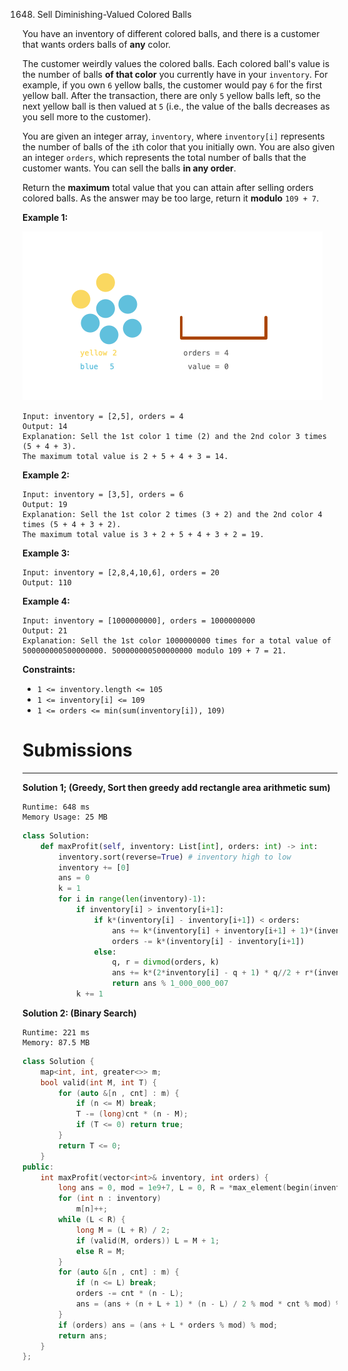 1648. Sell Diminishing-Valued Colored Balls

You have an inventory of different colored balls, and there is a customer that wants orders balls of **any** color.

The customer weirdly values the colored balls. Each colored ball's value is the number of balls **of that color** you currently have in your `inventory`. For example, if you own `6` yellow balls, the customer would pay `6` for the first yellow ball. After the transaction, there are only `5` yellow balls left, so the next yellow ball is then valued at `5` (i.e., the value of the balls decreases as you sell more to the customer).

You are given an integer array, `inventory`, where `inventory[i]` represents the number of balls of the `i`th color that you initially own. You are also given an integer `orders`, which represents the total number of balls that the customer wants. You can sell the balls **in any order**.

Return the **maximum** total value that you can attain after selling orders colored balls. As the answer may be too large, return it **modulo** `109 + 7`.

 

**Example 1:**

![j1648_j.gif](img/j1648_j.gif)
```
Input: inventory = [2,5], orders = 4
Output: 14
Explanation: Sell the 1st color 1 time (2) and the 2nd color 3 times (5 + 4 + 3).
The maximum total value is 2 + 5 + 4 + 3 = 14.
```

**Example 2:**
```
Input: inventory = [3,5], orders = 6
Output: 19
Explanation: Sell the 1st color 2 times (3 + 2) and the 2nd color 4 times (5 + 4 + 3 + 2).
The maximum total value is 3 + 2 + 5 + 4 + 3 + 2 = 19.
```

**Example 3:**
```
Input: inventory = [2,8,4,10,6], orders = 20
Output: 110
```

**Example 4:**
```
Input: inventory = [1000000000], orders = 1000000000
Output: 21
Explanation: Sell the 1st color 1000000000 times for a total value of 500000000500000000. 500000000500000000 modulo 109 + 7 = 21.
```

**Constraints:**

* `1 <= inventory.length <= 105`
* `1 <= inventory[i] <= 109`
* `1 <= orders <= min(sum(inventory[i]), 109)`

# Submissions
---
**Solution 1; (Greedy, Sort then greedy add rectangle area arithmetic sum)**
```
Runtime: 648 ms
Memory Usage: 25 MB
```
```python
class Solution:
    def maxProfit(self, inventory: List[int], orders: int) -> int:
        inventory.sort(reverse=True) # inventory high to low 
        inventory += [0]
        ans = 0
        k = 1
        for i in range(len(inventory)-1): 
            if inventory[i] > inventory[i+1]: 
                if k*(inventory[i] - inventory[i+1]) < orders: 
                    ans += k*(inventory[i] + inventory[i+1] + 1)*(inventory[i] - inventory[i+1])//2 # arithmic sum 
                    orders -= k*(inventory[i] - inventory[i+1])
                else: 
                    q, r = divmod(orders, k)
                    ans += k*(2*inventory[i] - q + 1) * q//2 + r*(inventory[i] - q)
                    return ans % 1_000_000_007
            k += 1
```

**Solution 2: (Binary Search)**
```
Runtime: 221 ms
Memory: 87.5 MB
```
```c++
class Solution {
    map<int, int, greater<>> m;
    bool valid(int M, int T) {
        for (auto &[n , cnt] : m) {
            if (n <= M) break;
            T -= (long)cnt * (n - M);
            if (T <= 0) return true;
        }
        return T <= 0;
    }
public:
    int maxProfit(vector<int>& inventory, int orders) {
        long ans = 0, mod = 1e9+7, L = 0, R = *max_element(begin(inventory), end(inventory));
        for (int n : inventory)
            m[n]++;
        while (L < R) {
            long M = (L + R) / 2;
            if (valid(M, orders)) L = M + 1;
            else R = M;
        }
        for (auto &[n , cnt] : m) {
            if (n <= L) break;
            orders -= cnt * (n - L);
            ans = (ans + (n + L + 1) * (n - L) / 2 % mod * cnt % mod) % mod;
        }
        if (orders) ans = (ans + L * orders % mod) % mod;
        return ans;
    }
};
```
